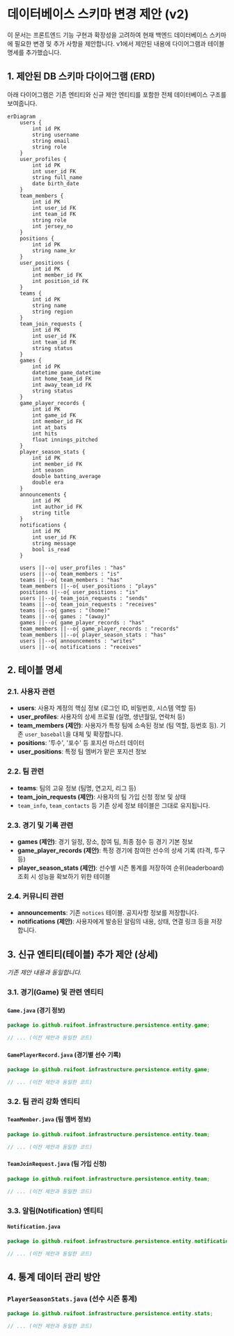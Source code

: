 # 데이터베이스 스키마 변경 제안 (v2)

이 문서는 프론트엔드 기능 구현과 확장성을 고려하여 현재 백엔드 데이터베이스 스키마에 필요한 변경 및 추가 사항을 제안합니다. v1에서 제안된 내용에 다이어그램과 테이블 명세를 추가했습니다.

## 1. 제안된 DB 스키마 다이어그램 (ERD)

아래 다이어그램은 기존 엔티티와 신규 제안 엔티티를 포함한 전체 데이터베이스 구조를 보여줍니다.

```mermaid
erDiagram
    users {
        int id PK
        string username
        string email
        string role
    }
    user_profiles {
        int id PK
        int user_id FK
        string full_name
        date birth_date
    }
    team_members {
        int id PK
        int user_id FK
        int team_id FK
        string role
        int jersey_no
    }
    positions {
        int id PK
        string name_kr
    }
    user_positions {
        int id PK
        int member_id FK
        int position_id FK
    }
    teams {
        int id PK
        string name
        string region
    }
    team_join_requests {
        int id PK
        int user_id FK
        int team_id FK
        string status
    }
    games {
        int id PK
        datetime game_datetime
        int home_team_id FK
        int away_team_id FK
        string status
    }
    game_player_records {
        int id PK
        int game_id FK
        int member_id FK
        int at_bats
        int hits
        float innings_pitched
    }
    player_season_stats {
        int id PK
        int member_id FK
        int season
        double batting_average
        double era
    }
    announcements {
        int id PK
        int author_id FK
        string title
    }
    notifications {
        int id PK
        int user_id FK
        string message
        bool is_read
    }

    users ||--o| user_profiles : "has"
    users ||--o{ team_members : "is"
    teams ||--o{ team_members : "has"
    team_members ||--o{ user_positions : "plays"
    positions ||--o{ user_positions : "is"
    users ||--o{ team_join_requests : "sends"
    teams ||--o{ team_join_requests : "receives"
    teams ||--o{ games : "(home)"
    teams ||--o{ games : "(away)"
    games ||--o{ game_player_records : "has"
    team_members ||--o{ game_player_records : "records"
    team_members ||--o{ player_season_stats : "has"
    users ||--o{ announcements : "writes"
    users ||--o{ notifications : "receives"
```

## 2. 테이블 명세

### 2.1. 사용자 관련
- **users**: 사용자 계정의 핵심 정보 (로그인 ID, 비밀번호, 시스템 역할 등)
- **user_profiles**: 사용자의 상세 프로필 (실명, 생년월일, 연락처 등)
- **team_members (제안)**: 사용자가 특정 팀에 소속된 정보 (팀 역할, 등번호 등). 기존 `user_baseball`을 대체 및 확장합니다.
- **positions**: '투수', '포수' 등 포지션 마스터 데이터
- **user_positions**: 특정 팀 멤버가 맡은 포지션 정보

### 2.2. 팀 관련
- **teams**: 팀의 고유 정보 (팀명, 연고지, 리그 등)
- **team_join_requests (제안)**: 사용자의 팀 가입 신청 정보 및 상태
- `team_info`, `team_contacts` 등 기존 상세 정보 테이블은 그대로 유지됩니다.

### 2.3. 경기 및 기록 관련
- **games (제안)**: 경기 일정, 장소, 참여 팀, 최종 점수 등 경기 기본 정보
- **game_player_records (제안)**: 특정 경기에 참여한 선수의 상세 기록 (타격, 투구 등)
- **player_season_stats (제안)**: 선수별 시즌 통계를 저장하여 순위(leaderboard) 조회 시 성능을 확보하기 위한 테이블

### 2.4. 커뮤니티 관련
- **announcements**: 기존 `notices` 테이블. 공지사항 정보를 저장합니다.
- **notifications (제안)**: 사용자에게 발송된 알림의 내용, 상태, 연결 링크 등을 저장합니다.

## 3. 신규 엔티티(테이블) 추가 제안 (상세)

*기존 제안 내용과 동일합니다.*

### 3.1. 경기(Game) 및 관련 엔티티

#### `Game.java` (경기 정보)
```java
package io.github.ruifoot.infrastructure.persistence.entity.game;

// ... (이전 제안과 동일한 코드)
```

#### `GamePlayerRecord.java` (경기별 선수 기록)
```java
package io.github.ruifoot.infrastructure.persistence.entity.game;

// ... (이전 제안과 동일한 코드)
```

### 3.2. 팀 관리 강화 엔티티

#### `TeamMember.java` (팀 멤버 정보)
```java
package io.github.ruifoot.infrastructure.persistence.entity.team;

// ... (이전 제안과 동일한 코드)
```

#### `TeamJoinRequest.java` (팀 가입 신청)
```java
package io.github.ruifoot.infrastructure.persistence.entity.team;

// ... (이전 제안과 동일한 코드)
```

### 3.3. 알림(Notification) 엔티티

#### `Notification.java`
```java
package io.github.ruifoot.infrastructure.persistence.entity.notification;

// ... (이전 제안과 동일한 코드)
```

## 4. 통계 데이터 관리 방안

### `PlayerSeasonStats.java` (선수 시즌 통계)
```java
package io.github.ruifoot.infrastructure.persistence.entity.stats;

// ... (이전 제안과 동일한 코드)
```